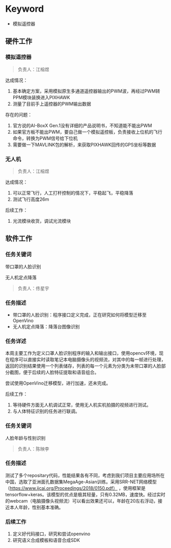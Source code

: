# Keyword

- 模拟遥控器

## 硬件工作

### 模拟遥控器

> 负责人：江榕煜

达成情况：

1. 基本确定方案，采用模拟原生多通道遥控器输出的PWM波，再经过PWM转PPM模块装换进入PIXHAWK
2. 测量了目前手上遥控器的PWM输出数据

存在的问题：

1. 官方说的AI-BoxX Gen.1没有详细的产品说明书，不知道能不能出PWM
2. 如果官方板不能出PWM，要自己做一个模拟遥控板，负责接收上位机的飞行命令，转换为PWM信号给下位机
3. 需要做一下MAVLINK包的解析，来获取PIXHAWK回传的GPS坐标等数据

### 无人机

> 负责人：江榕煜

达成情况：

1. 可以正常飞行，人工打杆控制的情况下，平稳起飞，平稳降落
2. 测试飞行高度26m

后续工作：

1. 光流模块收货，调试光流模块

## 软件工作

### 任务关键词

带口罩的人脸识别

无人机定点降落

> 负责人：佟星宇

### 任务描述

* 带口罩的人脸识别：程序接口定义完成，正在研究如何将模型迁移至OpenVino
* 无人机定点降落：降落台图像识别

### 任务详述

本周主要工作为定义口罩人脸识别程序的输入和输出接口，使用opencv环境，现在程序可以直接实时读取笔记本电脑摄像头的视频流，对其中的每一帧进行处理，返回的识别结果使用一个列表储存，列表的每一个元素为分类为未带口罩的人脸部分截图，便于后续的人脸特征提取和语音组合。

尝试使用OpenVino迁移模型，进行加速，还未完成。

后续工作：

1. 等待硬件方面无人机调试正常，使用无人机实机拍摄的视频进行测试。
2. 与人体特征识别的任务进行联调。

### 任务关键词
人脸年龄与性别识别
> 负责人：陈映李
### 任务描述
测试了多个repositary代码，性能结果各有不同，考虑到我们项目主要应用场所在中国，选取了亚洲面孔数据集MegaAge-Asian训练。采用SRR-NET网络模型（https://www.ijcai.org/Proceedings/2018/0150.pdf）  ，使用框架是tensorflow+keras。该模型的优点是极其轻量，只有0.32MB，速度快。经过实时的webcam（电脑摄像头视频流）可以看出效果还可以，年龄在20左右浮动，接近本人年龄，性别基本准确。
### 后续工作
1. 定义好代码接口，研究和尝试openvino
2. 研究语义合成模板和语音合成SDK
